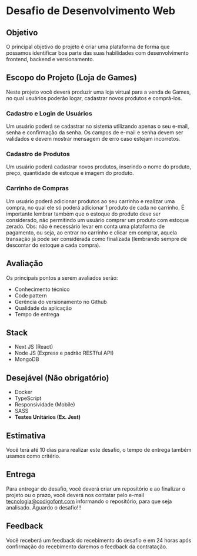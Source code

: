 # Desafio de Desenvolvimento Web

## Objetivo
O principal objetivo do projeto é criar uma plataforma de forma que possamos identificar boa parte das suas habilidades com desenvolvimento frontend, backend e versionamento.

## Escopo do Projeto (Loja de Games)
Neste projeto você deverá produzir uma loja virtual para a venda de Games, no qual usuários poderão logar, cadastrar novos produtos e comprá-los.

### Cadastro e Login de Usuários
Um usuário poderá se cadastrar no sistema utilizando apenas o seu e-mail, senha e confirmação da senha. Os campos de e-mail e senha devem ser validados e devem mostrar mensagem de erro caso estejam incorretos.

### Cadastro de Produtos
Um usuário poderá cadastrar novos produtos, inserindo o nome do produto, preço, quantidade de estoque e imagem do produto.

### Carrinho de Compras
Um usuário poderá adicionar produtos ao seu carrinho e realizar uma compra, no qual ele só poderá adicionar 1 produto de cada no carrinho. É importante lembrar também que o estoque do produto deve ser considerado, não permitindo um usuário comprar um produto com estoque zerado. Obs: não é necessário levar em conta uma plataforma de pagamento, ou seja, ao entrar no carrinho e clicar em comprar, aquela transação já pode ser considerada como finalizada (lembrando sempre de descontar do estoque a cada compra).

## Avaliação
Os principais pontos a serem avaliados serão:
- Conhecimento técnico
- Code pattern
- Gerência do versionamento no Github
- Qualidade da aplicação
- Tempo de entrega

## Stack
- Next JS (React)
- Node JS (Express e padrão RESTful API)
- MongoDB

## Desejável (Não obrigatório)
- Docker
- TypeScript
- Responsividade (Mobile)
- SASS
- **Testes Unitários (Ex. Jest)**

## Estimativa
Você terá até 10 dias para realizar este desafio, o tempo de entrega também usamos como critério.

## Entrega
Para entregar do desafio, você deverá criar um repositório e ao finalizar o projeto ou o prazo, você deverá nos contatar pelo e-mail tecnologia@codigofont.com informando o repositório, para que seja analisado. Aguardo o desafio!!!

## Feedback
Você receberá um feedback do recebimento do desafio e em 24 horas após confirmação do recebimento daremos o feedback da contratação.
